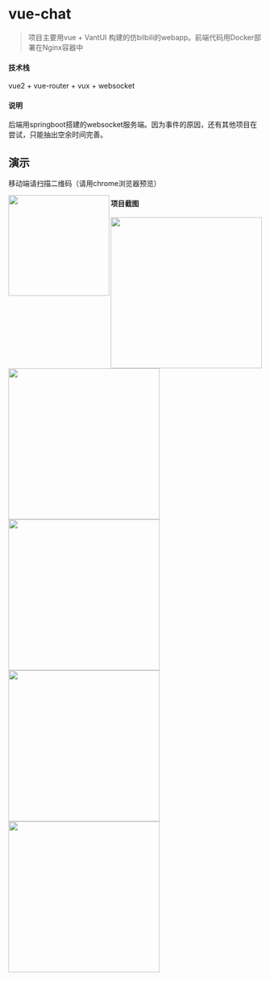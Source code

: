 # vue-chat

> 项目主要用vue + VantUI 构建的仿bilbili的webapp。前端代码用Docker部署在Nginx容器中



#### 技术栈

vue2 + vue-router + vux + websocket



#### 说明

后端用springboot搭建的websocket服务端。因为事件的原因，还有其他项目在尝试，只能抽出空余时间完善。



## 演示

移动端请扫描二维码（请用chrome浏览器预览）

<img src="https://pic-1253206304.cos.ap-shanghai.myqcloud.com/bilbiliindex.png" width="200px" align="left">

#### 项目截图



<img src="https://github-1253206304.cos.ap-shanghai.myqcloud.com/chathub1.png" width="300px" style="position: absulote;left: 0;">


<img src="https://github-1253206304.cos.ap-shanghai.myqcloud.com/chathub2.png" width="300px" align="left">



<img src="https://github-1253206304.cos.ap-shanghai.myqcloud.com/chathub3.png" width="300px" align="left">

<img src="https://github-1253206304.cos.ap-shanghai.myqcloud.com/chathub4.png" width="300px" align="left">

<img src="https://github-1253206304.cos.ap-shanghai.myqcloud.com/chathub5.png" width="300px" align="left">



